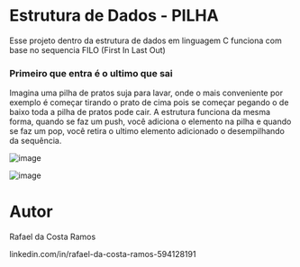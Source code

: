 # Estrutura de Dados - PILHA 

Esse projeto dentro da estrutura de dados em linguagem C funciona com base no sequencia FILO (First In Last Out)

### Primeiro que entra é o ultimo que sai
Imagina uma pilha de pratos suja para lavar, onde o mais conveniente por exemplo é começar tirando o prato de cima
pois se começar pegando o de baixo toda a pilha de pratos pode cair. A estrutura funciona da mesma forma, quando 
se faz um push, você adiciona o elemento na pilha e quando se faz um pop, você retira o ultimo elemento adicionado
o desempilhando da sequência. 

![image](https://github.com/user-attachments/assets/7cae5327-23dc-49ae-9ffa-fadfca315668)


![image](https://github.com/user-attachments/assets/9cccffa6-e99f-4a0e-aa16-5c95f7cf6610)


# Autor

Rafael da Costa Ramos

linkedin.com/in/rafael-da-costa-ramos-594128191

